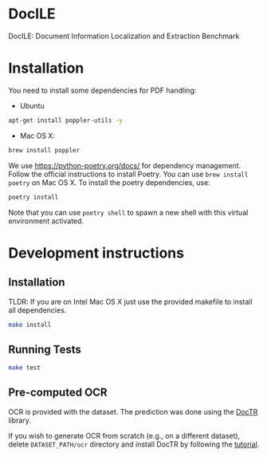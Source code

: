 # DocILE
DocILE: Document Information Localization and Extraction Benchmark

# Installation
You need to install some dependencies for PDF handling:

- Ubuntu
```bash
apt-get install poppler-utils -y
```
- Mac OS X:
```bash
brew install poppler
```

We use https://python-poetry.org/docs/ for dependency management. Follow the official instructions to install Poetry. You can use `brew install poetry` on Mac OS X. To install the poetry dependencies, use:

```bash
poetry install
```

Note that you can use `poetry shell` to spawn a new shell with this virtual environment activated.

# Development instructions

## Installation

TLDR: If you are on Intel Mac OS X just use the provided makefile to install all dependencies.
```bash
make install
```

## Running Tests

```bash
make test
```

## Pre-computed OCR

OCR is provided with the dataset. The prediction was done using the [DocTR](https://github.com/mindee/doctr) library.

If you wish to generate OCR from scratch (e.g., on a different dataset), delete `DATASET_PATH/ocr` directory and install DocTR by following the [tutorial](https://github.com/mindee/doctr#installation).
